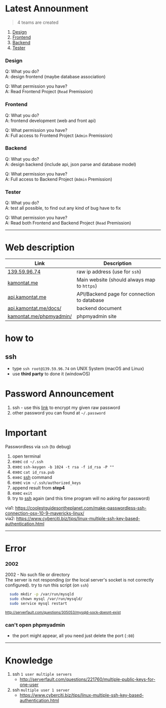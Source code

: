 # Latest Announment

> 4 teams are created
1. [Design](#Design)
2. [Frontend](#frontend)
3. [Backend](#backend)
4. [Tester](#tester)

### Design
Q: What you do?  
A: design frontend (maybe database association)

Q: What permission you have?  
A: Read Frontend Project (`Read` Premission)

### Frontend
Q: What you do?  
A: frontend development (web and front api)

Q: What permission you have?  
A: Full access to Frontend Project (`Admin` Premission)

### Backend
Q: What you do?  
A: design backend (include api, json parse and database model)

Q: What permission you have?  
A: Full access to Backend Project (`Admin` Premission)

### Tester
Q: What you do?  
A: test all possible, to find out any kind of bug have to fix

Q: What permission you have?  
A: Read both Frontend and Backend Project (`Read` Premission)

--------------------

# Web description

| Link                                                       | Description                                 |
|------------------------------------------------------------|---------------------------------------------|
| [139.59.96.74](https://139.59.96.74)                       | raw ip address (use for `ssh`)              |
| [kamontat.me](https://kamontat.me)                         | Main website (should always map to `https`) |
| [api.kamontat.me](https://api.kamontat.me)                 | API/Backend page for connection to database |
| [api.kamontat.me/docs/](https://api.kamontat.me/docs/)     | backend document                            |
| [kamontat.me/phpmyadmin/](https://kamontat.me/phpmyadmin/) | phpmyadmin site                             |

# how to

## ssh
- type `ssh root@139.59.96.74` on UNIX System (macOS and Linux) 
- use **third party** to done it (windowOS)

# Password Announcement
1. ssh - use this [link](http://www.md5online.org/md5-encrypt.html) to encrypt my given raw password
2. other password you can found at `~/.password`

# Important 

Passwordless via `ssh` (to debug)
1. open terminal
2. exec `cd ~/.ssh`
3. exec `ssh-keygen -b 1024 -t rsa -f id_rsa -P ""`
4. exec `cat id_rsa.pub`
5. exec [ssh](#ssh) command
6. exec `vim ~/.ssh/authorized_keys`
7. append result from **step4**
8. exec `exit`
9. try to [ssh](#ssh) again (and this time program will no asking for password)

via1: https://coolestguidesontheplanet.com/make-passwordless-ssh-connection-osx-10-9-mavericks-linux/  
via2: https://www.cyberciti.biz/tips/linux-multiple-ssh-key-based-authentication.html

--------------------

# Error
### 2002
2002 - No such file or directory<br />The server is not responding (or the local server's socket is not correctly configured).
try to run this script (on `ssh`)
```Bash
  sudo mkdir -p /var/run/mysqld
  sudo chown mysql /var/run/mysqld/
  sudo service mysql restart
```
<small>http://serverfault.com/questions/305053/mysqld-sock-doesnt-exist</small>

### can't open phpmyadmin
- the port might appear, all you need just delete the port (`:80`)

--------------------

# Knowledge
1. ssh `1 user multiple servers`
    - http://serverfault.com/questions/221760/multiple-public-keys-for-one-user
2. ssh `multiple user 1 server`
    - https://www.cyberciti.biz/tips/linux-multiple-ssh-key-based-authentication.html
